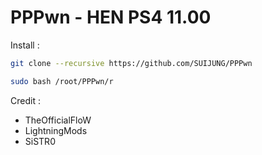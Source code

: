 # PPPwn - HEN PS4 11.00

Install :
```sh
git clone --recursive https://github.com/SUIJUNG/PPPwn
```
```sh
sudo bash /root/PPPwn/r
```

Credit : 
- TheOfficialFloW
- LightningMods
- SiSTR0
